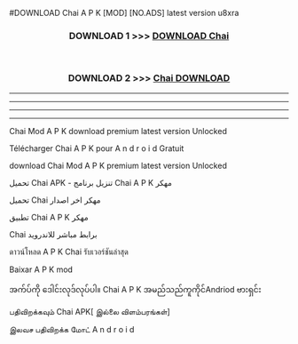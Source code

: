 #DOWNLOAD Chai  A P K [MOD] [NO.ADS] latest version u8xra



<div align="center">

<h3>DOWNLOAD 1 >>> <a href="https://teeasianyam.web.app?sq=Chai ">DOWNLOAD Chai  </a></h3><br>

<h3>DOWNLOAD 2 >>> <a href="https://teeasianyam.web.app?sq=Chai  ">Chai   DOWNLOAD </a></h3>

</div>


----------------------------------------------------------

----------------------------------------------------------

----------------------------------------------------------

----------------------------------------------------------


Chai   Mod A P K download premium latest version Unlocked

Télécharger Chai   A P K pour A n d r o i d Gratuit

download Chai   Mod A P K premium latest version Unlocked

تحميل Chai   APK - تنزيل برنامج Chai   A P K مهكر

تحميل Chai   مهكر اخر اصدار

تطبيق Chai   A P K مهكر

Chai   برابط مباشر للاندرويد

ดาวน์โหลด A P K Chai   รับเวอร์ชันล่าสุด

Baixar A P K mod

အက်ပ်ကို ဒေါင်းလုဒ်လုပ်ပါ။ Chai   A P K အမည်သည်ကူကိုင်Andriod ဗားရှင်း

பதிவிறக்கவும் Chai   APK[ இல்லை விளம்பரங்கள்] 
 
இலவச பதிவிறக்க மோட் A n d r o i d



